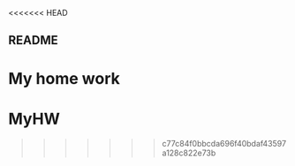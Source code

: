 <<<<<<< HEAD
## README

My home work
=======
# MyHW
>>>>>>> c77c84f0bbcda696f40bdaf43597a128c822e73b

